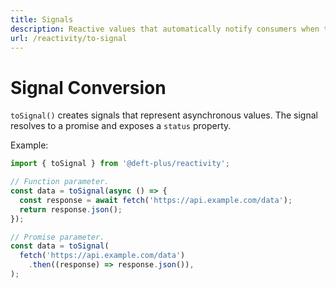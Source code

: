 ```yaml
---
title: Signals
description: Reactive values that automatically notify consumers when their value changes, enabling fine-grained reactivity and lazy evaluation.
url: /reactivity/to-signal
---
```


# Signal Conversion

`toSignal()` creates signals that represent asynchronous values. The signal resolves to a promise and exposes a `status` property.

Example:

```typescript
import { toSignal } from '@deft-plus/reactivity';

// Function parameter.
const data = toSignal(async () => {
  const response = await fetch('https://api.example.com/data');
  return response.json();
});

// Promise parameter.
const data = toSignal(
  fetch('https://api.example.com/data')
    .then((response) => response.json()),
);
```
